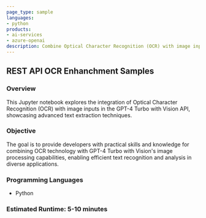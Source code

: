 ```YAML
---
page_type: sample
languages:
- python
products:
- ai-services
- azure-openai
description: Combine Optical Character Recognition (OCR) with image inputs in the GPT-4 Turbo with Vision API to do advanced text extraction.
---
```

## REST API OCR Enhanchment Samples

### Overview

This Jupyter notebook explores the integration of Optical Character Recognition (OCR) with image inputs in the GPT-4 Turbo with Vision API, showcasing advanced text extraction techniques.

### Objective

The goal is to provide developers with practical skills and knowledge for combining OCR technology with GPT-4 Turbo with Vision's image processing capabilities, enabling efficient text recognition and analysis in diverse applications.

### Programming Languages
 - Python

### Estimated Runtime: 5-10 minutes